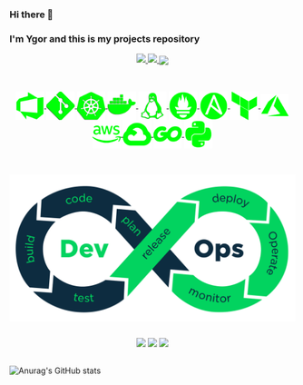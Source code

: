 ### Hi there 👋
### I'm Ygor and this is my projects repository

<div align="center">
  <a href="https://github.com/ynocce">
  <img height="180em" src="https://github-readme-stats.vercel.app/api?username=ynocce&show_icons=true&theme=blue-green&include_all_commits=true&count_private=true&border_color=007a00&title_color=007a00&text_color=ffffff&icon_color=007a00"/>
  <img height="180em" src="https://github-readme-stats.vercel.app/api/top-langs/?username=ynocce&layout=compact&langs_count=16&theme=blue-green&border_color=007a00&text_color=ffffff&title_color=007a00"/>
  <img width=55% align="center"  src="https://github-readme-streak-stats.herokuapp.com?user=ynocce&theme=github-dark&date_format=j%20M%5B%20Y%5D&mode=weekly&border=007a00&ring=007a00"/>
</div>

##

<div align="center" style="display: inline_block"><br>
    <img align="center" alt="AzDevOps" width="50" src=imagens_tecnologias/AzDevOps.png>
    <img align="center" alt="git" width="50" src=imagens_tecnologias/Git.png>
    <img align="center" alt="kubernets" width="50" src=imagens_tecnologias/kubernetes.png>
    <img align="center" alt="docker" width="50" src=imagens_tecnologias/docker1.png>
    <img align="center" alt="linux" width="50" src=imagens_tecnologias/linux.png>
    <img align="center" alt="prometheus" width="50" src=imagens_tecnologias/prometheus.png>
    <img align="center" alt="ansible" width="50" src=imagens_tecnologias/ansible.png>
    <img align="center" alt="terraform" width="50" src=imagens_tecnologias/terraform.png>
    <img align="center" alt="azure" width="50" src=imagens_tecnologias/azure.png>
    <img align="center" alt="aws" width="50" src=imagens_tecnologias/aws1.png>
    <img align="center" alt="gcp" width="50" src=imagens_tecnologias/GCP.png>
    <img align="center" alt="golang" width="50" src=imagens_tecnologias/golang.png>
    <img align="center" alt="python" width="50" src=imagens_tecnologias/python.png>
</div>

##

<div align="center" style="display: inline_block"><br>
    <img align="center" alt="AzDevOps" width="650" src=imagens_tecnologias/devops-process.png>
</div>

##

<div align="center" style="display: inline_block">
  <a href = "mailto:ygorleonardo59@gmail.com"><img src="https://img.shields.io/badge/Gmail-D14836?style=for-the-badge&logo=gmail&logoColor=white" target="_blank"></a>
   <a href="https://www.linkedin.com/in/ygornocce/" target="_blank"><img src="https://img.shields.io/badge/-LinkedIn-%230077B5?style=for-the-badge&logo=linkedin&logoColor=white" target="_blank"></a>  
   <a href = "mailto:ygorleonardo59@outlook.com"><img width= "150" src="https://img.shields.io/badge/Microsoft_Outlook-0078D4?" target="_blank"></a>
</div>


##

![Anurag's GitHub stats](https://github-readme-stats.vercel.app/api?username=anuraghazra&show_icons=true&bg_color=fffefe)


